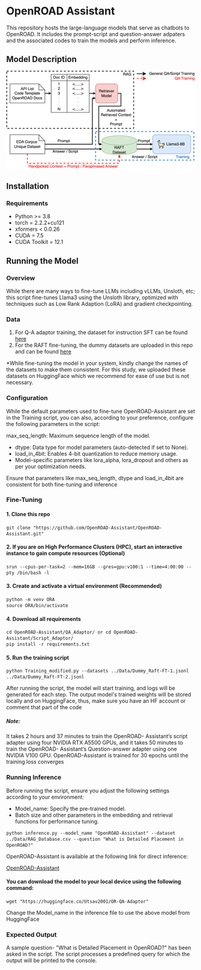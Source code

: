 # OpenROAD Assistant
This repository hosts the large-language models that serve as chatbots to OpenROAD. 
It includes the prompt-script and question-answer adpaters and the associated codes to train the models and perform inference. 



## Model Description

![Model Architecture](Images/Model_Architecture.png)

## Installation
### Requirements
- Python >= 3.8
- torch = 2.2.2+cu121
- xformers < 0.0.26
- CUDA = 7.5
- CUDA Toolkit = 12.1


## Running the Model
### Overview
While there are many ways to fine-tune LLMs including vLLMs, Unsloth, etc; this script fine-tunes Llama3 using the Unsloth library, optimized with techniques such as Low Rank Adaption (LoRA) and gradient checkpointing.

### Data
1) For Q-A adaptor training, the dataset for instruction SFT can be found [here](https://huggingface.co/datasets/Open-Orca/SlimOrca)
2) For the  RAFT fine-tuning, the dummy datasets are uploaded in this repo and can be found [here](https://github.com/OpenROAD-Assistant/OpenROAD-Assistant/tree/main/Data)

*While fine-tuning the model in your system, kindly change the names of the datasets to make them consistent. For this study, we uploaded these datasets on HuggingFace which we recommend for ease of use but is not necessary.


### Configuration

While the default parameters used to fine-tune OpenROAD-Assistant are set in the Training script, you can also, according to your preference, configure the following parameters in the script:

max_seq_length: Maximum sequence length of the model.
- dtype: Data type for model parameters (auto-detected if set to None).
- load_in_4bit: Enables 4-bit quantization to reduce memory usage.
- Model-specific parameters like lora_alpha, lora_dropout and others as per your optimization needs.

Ensure that parameters like max_seq_length, dtype and load_in_4bit are consistent for both fine-tuning and inference

### Fine-Tuning

#### 1. Clone this repo
```
git clone "https://github.com/OpenROAD-Assistant/OpenROAD-Assistant.git"
```
#### 2. If you are on High Performance Clusters (HPC), start an interactive instance to gain compute resources (Optional)
```
srun --cpus-per-task=2 --mem=16GB --gres=gpu:v100:1 --time=4:00:00 --pty /bin/bash -l
```
#### 3. Create and activate a virtual environment (Recommended)
```
python -m venv ORA
source ORA/bin/activate
```
#### 4. Download all requirements 
```
cd OpenROAD-Assistant/QA_Adaptor/ or cd OpenROAD-Assistant/Script_Adaptor/
pip install -r requirements.txt
```
#### 5. Run the training script
```
python Training_modified.py --datasets ../Data/Dummy_Raft-FT-1.jsonl ../Data/Dummy_Raft-FT-2.jsonl
```
After running the script, the model will start training, and logs will be generated for each step. The output model's trained weights will be stored locally and on HuggingFace, thus, make sure you have an HF account or comment that part of the code

##### Note:
 It takes 2 hours and 37 minutes to train the OpenROAD- Assistant’s script adapter using four NVIDIA RTX A5500 GPUs, and it takes 50 minutes to train the OpenROAD- Assistant’s Question-answer adapter using one NVIDIA V100 GPU. OpenROAD-Assistant is trained for 30 epochs until the training loss converges


### Running Inference
Before running the script, ensure you adjust the following settings according to your environment:
- Model_name: Specify the pre-trained model.
- Batch size and other parameters in the embedding and retrieval functions for performance tuning.

```
python inference.py --model_name "OpenROAD-Assistant" --dataset ../Data/RAG_Database.csv --question "What is Detailed Placement in OpenROAD?"
```

OpenROAD-Assistant is available at the following link for direct inference:

[OpenROAD-Assistant](https://huggingface.co/Utsav2001/OR-QA-Adaptor)

#### You can download the model to your local device using the following command:
```
wget "https://huggingface.co/Utsav2001/OR-QA-Adaptor"
```
Change the Model_name in the inference file to use the above model from HuggingFace


### Expected Output

A sample question- "What is Detailed Placement in OpenROAD?" has been asked in the script. The script processes a predefined query for which the output will be printed to the console.


